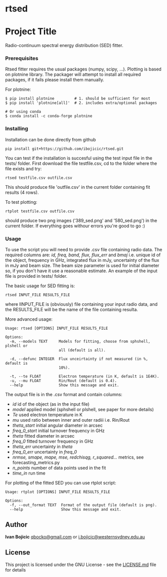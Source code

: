 # rtsed

# Project Title

Radio-continuum spectral energy distribution (SED) fitter.

### Prerequisites

Rtsed fitter requires the usual packages (numpy, scipy, ...). Plotting is based on plotnine library. The packager will attempt to install all required packages, if it fails please install them manually.

For plotnine:

```
$ pip install plotnine         # 1. should be sufficient for most
$ pip install 'plotnine[all]'  # 2. includes extra/optional packages

# Or using conda
$ conda install -c conda-forge plotnine
```

### Installing

Installation can be done directly from github

```
pip install git+https://github.com/ibojicic/rtsed.git
```

You can test if the installation is succesful using the test input file in the tests/ folder. First download the file testfile.csv, cd to the folder where the file exists and try:

```
rtsed testfile.csv outfile.csv
```
This should produce file 'outfile.csv' in the current folder containing fit results (4 rows). 

To test plotting:

```
rtplot testfile.csv outfile.csv
```

should produce two png images ('389_sed.png' and '580_sed.png') in the current folder. If everything goes withour errors you're good to go :)

### Usage

To use the script you will need to provide .csv file containing radio data. The required columns are: *id, freq, band, flux, flux_err* and *bmaj* i.e. unique id of the object, frequency in GHz, integrated flux in mJy, uncertainty of the flux in mJy and beam size. The beam size parameter is used for initial diameter so, if you don't have it use a reasonable estimate. An example of the input file is provided in tests/ folder.

The basic usage for SED fitting is:

```
rtsed INPUT_FILE RESULTS_FILE
```

where IINPUT_FILE is (obviously) file containing your input radio data, and the RESULTS_FILE will be the name of the file containing resulta.

More advanced usage:

```
Usage: rtsed [OPTIONS] INPUT_FILE RESULTS_FILE

Options:
  -m, --models TEXT     Models for fitting, choose from sphshell, plshell or
                        all (default is all).

  -d, --defunc INTEGER  Flux unceirtainty if not measured (in %, default is
                        10%).

  -t, --te FLOAT        Electron temperature (in K, default is 1E4K).
  -u, --mu FLOAT        Rin/Rout (default is 0.4).
  --help                Show this message and exit.
```

The output file is in the .csv format and contain columns: 
- *id* id of the object (as in the input file)
- *model* applied model (sphshell or plshell, see paper for more details)
- *Te* used electron temperature in K
- *mu* used ratio between inner and outer radiii i.e. Rin/Rout
- *theta_start* initial angular diameter in arcsec
- *freq_0_start* initial turnover frequency in GHz 
- *theta* fitted diameter in arcsec
- *freq_0* fitted turnover frequency in GHz
- *theta_err* uncertainty in *theta*
- *freq_0_err* uncertainty in *freq_0*
- *nrmse, smape, mape, mse, redchisqg, r_squared...* metrics, see forecasting_metrics.py 
- *n_points* number of data points used in the fit
- *time_in* run time

For plotting of the fitted SED you can use rtplot script:

```
Usage: rtplot [OPTIONS] INPUT_FILE RESULTS_FILE

Options:
  -f, --out_format TEXT  Format of the output file (default is png).
  --help                 Show this message and exit.
```

## Author

**Ivan Bojicic** <qbocko@gmail.com> or <i.bojicic@westernsydney.edu.au>


## License

This project is licensed under the GNU License - see the [LICENSE.md](LICENSE.md) file for details

